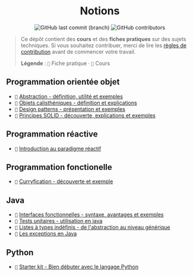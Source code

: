 <p align="center">
	<h1 align="center">Notions</h1>
	<p align="center">
		<img alt="GitHub last commit (branch)" src="https://img.shields.io/github/last-commit/readthedocs-fr/notions/master?label=last%20update&style=flat-square">
		<img alt="GitHub contributors" src="https://img.shields.io/github/contributors/readthedocs-fr/notions?color=blue&style=flat-square">
	</p>
</p>

> Ce dépôt contient des **cours** et des **fiches pratiques** sur des sujets techniques.
> Si vous souhaitez contribuer, merci de lire les [règles de contribution](CONTRIBUTING.md) avant de commencer votre travail.
>
> **Légende** :
> `📑` Fiche pratique · `📖` Cours

## Programmation orientée objet

- `📑` [Abstraction - définition, utilité et exemples](poo/abstraction)
- `📑` [Objets calisthéniques - définition et explications](poo/objets_calistheniques)
- `📖` [Design patterns - présentation et exemples](poo/design_patterns)
- `📖` [Principes SOLID - découverte, explications et exemples](poo/principes_solid)

## Programmation réactive

- `📑` [Introduction au paradigme réactif](reactive/INTRODUCTION_FR.md)

## Programmation fonctionelle

- `📑` [Curryfication - découverte et exemple](functional_programming/curryfication/README.md)

## Java

- `📑` [Interfaces fonctionnelles - syntaxe, avantages et exemples](java/interfaces_fonctionnelles)
- `📑` [Tests unitaires - utilisation en java](java/tests_unitaires)
- `📑` [Listes à types indéfinis - de l'abstraction au niveau générique](java/généricité/listes_wildcard)
- `📑` [Les exceptions en Java](java/exceptions)

## Python

- `📑` [Starter kit - Bien débuter avec le langage Python](python/starter_kit)
